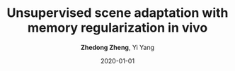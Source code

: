---
title: "Unsupervised scene adaptation with memory regularization in vivo"
collection: publications
permalink: /publication/2020-01-01-Unsupervised-scene-adaptation-with-memory-regularization-in-vivo
date: 2020-01-01
doi: 
venue: 'IJCAI'
paperurl: 'https://zdzheng.xyz/files/ijcai20.pdf'
code: 'https://github.com/layumi/Seg_Uncertainty'
author: '<strong>Zhedong Zheng</strong>,  Yi Yang'
citation: ' Zhedong Zheng,  Yi Yang, &quot;Unsupervised scene adaptation with memory regularization in vivo.&quot; IJCAI, 2020.'
pub_year: '2020'
bib: '@inproceedings{zheng2019unsupervised,
    author = "Zheng, Zhedong and Yang, Yi",
    title = "Unsupervised scene adaptation with memory regularization in vivo",
    booktitle = "IJCAI",
    code = "https://github.com/layumi/Seg\_Uncertainty",
    url = "https://zdzheng.xyz/files/ijcai20.pdf",
    year = "2020"
}
'
---